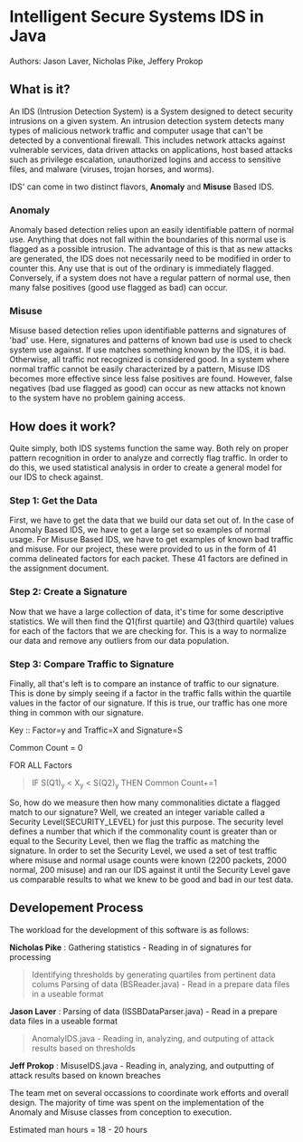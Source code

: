 # Intelligent Secure Systems IDS in Java #
Authors: Jason Laver, Nicholas Pike, Jeffery Prokop

## What is it? ##
An IDS (Intrusion Detection System) is a System designed to detect security intrusions on a given system. An intrusion detection system detects many types of malicious network traffic and computer usage that can't be detected by a conventional firewall. This includes network attacks against vulnerable services, data driven attacks on applications, host based attacks such as privilege escalation, unauthorized logins and access to sensitive files, and malware (viruses, trojan horses, and worms).

IDS' can come in two distinct flavors, **Anomaly** and **Misuse** Based IDS.

### Anomaly ###
Anomaly based detection relies upon an easily identifiable pattern of normal use. Anything that does not fall within the boundaries of this normal use is flagged as a possible intrusion. The advantage of this is that as new attacks are generated, the IDS does not necessarily need to be modified in order to counter this. Any use that is out of the ordinary is immediately flagged. Conversely, if a system does not have a regular pattern of normal use, then many false positives (good use flagged as bad) can occur.

### Misuse ###
Misuse based detection relies upon identifiable patterns and signatures of 'bad' use. Here, signatures and patterns of known bad use is used to check system use against. If use matches something known by the IDS, it is bad. Otherwise, all traffic not recognized is considered good. In a system where normal traffic cannot be easily characterized by a pattern, Misuse IDS becomes more effective since less false positives are found. However, false negatives (bad use flagged as good) can occur as new attacks not known to the system
have no problem gaining access.

## How does it work? ##
Quite simply, both IDS systems function the same way. Both rely on proper pattern recognition in order to analyze and correctly flag traffic. In order to do this, we used statistical analysis in order to create a general model for our IDS to check against.

### Step 1: Get the Data ###
First, we have to get the data that we build our data set out of. In the case of Anomaly Based IDS, we have to get a large set so examples of normal usage. For Misuse Based IDS, we have to get examples of known bad traffic and misuse. For our project, these were provided to us in the form of 41 comma delineated factors for each packet. These 41 factors are defined in the assignment document.

### Step 2: Create a Signature ###
Now that we have a large collection of data, it's time for some descriptive statistics. We will then find the Q1(first quartile) and Q3(third quartile) values for each of the factors that we are checking for. This is a way to normalize our data and remove any outliers from our data population.

### Step 3: Compare Traffic to Signature ###
Finally, all that's left is to compare an instance of traffic to our signature. This is done by simply seeing if a factor in the traffic falls within the quartile values in the factor of our signature. If this is true, our traffic has one more thing in common with our signature.

Key :: Factor=y and Traffic=X and Signature=S

Common Count = 0

FOR ALL Factors

> IF S(Q1)<sub>y</sub> < X<sub>y</sub> < S(Q2)<sub>y</sub> THEN Common Count+=1


So, how do we measure then how many commonalities dictate a flagged match to our signature? Well, we created an integer variable called a Security Level(SECURITY\_LEVEL) for just this purpose. The security level defines a number that which if the commonality count is greater than or equal to the Security Level, then we flag the traffic as matching the signature. In order to set the Security Level, we used a set of test traffic where misuse and normal usage counts were known (2200 packets, 2000 normal, 200 misuse) and ran our IDS against it until the Security Level gave us comparable results to what we knew to be good and bad in our test data.

## Developement Process ##
The workload for the development of this software is as follows:

**Nicholas Pike** : Gathering statistics - Reading in of signatures for processing
> Identifying thresholds by generating quartiles from pertinent data colums
> Parsing of data (BSReader.java) - Read in a prepare data files in a useable format

**Jason Laver** : Parsing of data (ISSBDataParser.java) - Read in a prepare data files in a useable format
> AnomalyIDS.java - Reading in, analyzing, and outputing of attack results based on thresholds

**Jeff Prokop** : MisuseIDS.java - Reading in, analyzing, and outputting of attack results based on known breaches

The team met on several occassions to coordinate work efforts and overall design.  The majority of time was spent on the implementation of the Anomaly and Misuse classes from conception to execution.

Estimated man hours = 18 - 20 hours